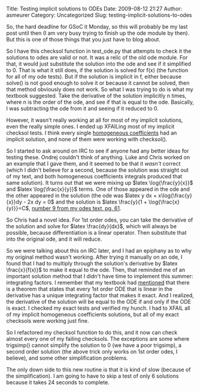 Title: Testing implicit solutions to ODEs
Date: 2009-08-12 21:27
Author: asmeurer
Category: Uncategorized
Slug: testing-implicit-solutions-to-odes

So, the hard deadline for GSoC it Monday, so this will probably be my
last post until then (I am very busy trying to finish up the ode module
by then). But this is one of those things that you just have to blog
about.

So I have this checksol function in test\_ode.py that attempts to check
it the solutions to odes are valid or not. It was a relic of the old ode
module. For that, it would just substitute the solution into the ode and
see if it simplified to 0. That is what it still does, if the solution
is solved for f(x) (the function for all of my ode tests). But if the
solution is implicit in f, either because solve() is not good enough to
solve it or because it cannot be solved, then that method obviously does
not work. So what I was trying to do is what my textbook suggested. Take
the derivative of the solution implicitly n times, where n is the order
of the ode, and see if that is equal to the ode. Basically, I was
subtracting the ode from it and seeing if it reduced to 0.

However, it wasn't really working at all for most of my implicit
solutions, even the really simple ones. I ended up XFAILing most of my
implicit checksol tests. I think every single [homogeneous
coefficients][] had an implicit solution, and none of them were working
with checksol().

So I started to ask around on IRC to see if anyone had any better ideas
for testing these. Ondrej couldn't think of anything. Luke and Chris
worked on an example that I gave them, and it seemed to be that it
*wasn't* correct (which I didn't believe for a second, because the
solution was straight out of my text, and both homogeneous coefficients
integrals produced that same solution). It turns out that we were mixing
up \$latex \\log{\\frac{y}{x}}\$ and \$latex \\log{\\frac{x}{y}}\$
terms. One of those appeared in the ode and the other appeared in the
solution (the ode was \$latex y dx + x\\log{\\frac{y}{x}}dy - 2x dy =
0\$ and the solution is \$latex \\frac{y}{1 + \\log{\\frac{x}{y}}}=C\$,
[number 9 from my odes text, pg. 61][].

So Chris had a novel idea. For 1st order odes, you can take the
derivative of the solution and solve for \$latex \\frac{dy}{dx}\$, which
will always be possible, because differentiation is a linear operator.
Then substitute that into the original ode, and it will reduce.

So we were talking about this on IRC later, and I had an epiphany as to
why my original method wasn't working. After trying it manually on an
ode, I found that I had to multiply through the solution's derivative by
\$latex \\frac{x}{f(x)}\$ to make it equal to the ode. Then, that
reminded me of an important solution method that I didn't have time to
implement this summer: integrating factors. I remember that my textbook
had [mentioned][] that there is a theorem that states that every 1st
order ODE that is linear in the derivative has a unique integrating
factor that makes it exact. And I realized, the derivative of the
solution will be equal to the ODE if and only if the ODE is exact. I
checked my exact tests and verified my hunch. I had to XFAIL all of my
implicit homogeneous coefficients solutions, but all of my exact
checksols were working just fine.

So I refactored my checksol function to do this, and it now can check
almost every one of my failing checksols. The exceptions are some where
trigsimp() cannot simplify the solution to 0 (we have a poor trigsimp),
a second order solution (the above trick only works on 1st order odes, I
believe), and some other simplification problems.

The only down side to this new routine is that it is kind of slow
(because of the simplification). I am going to have to skip a test of
only 6 solutions because it takes 24 seconds to complete.

  [homogeneous coefficients]: http://asmeurersympy.wordpress.com/2009/05/31/first-order-differential-equations-with-homogeneous-coefficients/
  [number 9 from my odes text, pg. 61]: http://books.google.com.np/books?id=29utVed7QMIC&lpg=PA24&ots=uxLSUKt_3P&dq=testing%20implicit%20solutions%20to%20ode&hl=en&pg=PA61#v=onepage&q=&f=false
  [mentioned]: http://books.google.com.np/books?id=29utVed7QMIC&lpg=PA24&ots=uxLSUKt_3P&dq=testing%20implicit%20solutions%20to%20ode&hl=en&pg=PA83#v=onepage&q=&f=false
